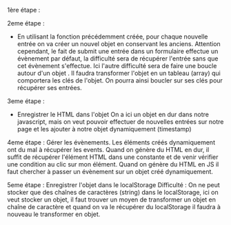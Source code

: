 1ère étape : 
<!-- ? Il va falloir réussir à générer du HTML au moment où on tape dans le formulaire -->

2eme étape :
- En utilisant la fonction précédemment créée, pour chaque nouvelle entrée on va créer un nouvel objet en conservant les anciens. 
Attention cependant, le fait de submit une entrée dans un formulaire effectue un évènement par défaut, la difficulté sera de récupérer l'entrée sans que cet évènement s'effectue.
Ici l'autre difficulté sera de faire une boucle autour d'un objet . Il faudra transformer l'objet en un tableau (array) qui comportera les clés de l'objet. On pourra ainsi boucler sur ses clés pour récupérer ses entrées. 

3eme étape :
- Enregistrer le HTML dans l'objet
On a ici un objet en dur dans notre javascript, mais on veut pouvoir effectuer de nouvelles entrées sur notre page et les ajouter à notre objet dynamiquement (timestamp)

4eme étape : 
Gérer les évènements. Les éléments créés dynamiquement ont du mal à récupérer les events. 
Quand on génère du HTML en dur, il suffit de récupérer l'élément HTML dans une constante et de venir vérifier une condition au clic sur mon élément. 
Quand on génère du HTML en JS il faut chercher à passer un évènement sur un objet créé dynamiquement.


5eme étape : 
Enregistrer l'objet dans le localStorage
Difficulté : On ne peut stocker que des chaînes de caractères (string) dans le localStorage, ici on veut stocker un objet, il faut trouver un moyen de transformer un objet en chaîne de caractère et quand on va le récupérer du localStorage il faudra à nouveau le transformer en objet. 